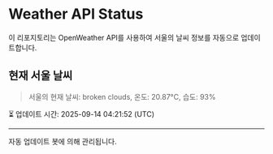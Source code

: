 
# Weather API Status

이 리포지토리는 OpenWeather API를 사용하여 서울의 날씨 정보를 자동으로 업데이트합니다.

## 현재 서울 날씨
> 서울의 현재 날씨: broken clouds, 온도: 20.87°C, 습도: 93%

⏳ 업데이트 시간: 2025-09-14 04:21:52 (UTC)

---
자동 업데이트 봇에 의해 관리됩니다.
